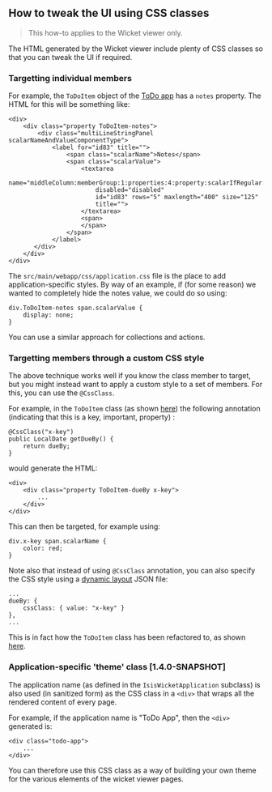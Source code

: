 How to tweak the UI using CSS classes
-------------------------------------

> This how-to applies to the Wicket viewer only.

The HTML generated by the Wicket viewer include plenty of CSS classes so that you can tweak the UI if required.

### Targetting individual members

For example, the `ToDoItem` object of the [ToDo app](../intro/getting-started/quickstart-archetype.html) has a `notes` property.  The HTML for this will be something like:

    <div>
        <div class="property ToDoItem-notes">
            <div class="multiLineStringPanel scalarNameAndValueComponentType">
                <label for="id83" title="">
                    <span class="scalarName">Notes</span>
                    <span class="scalarValue">
                        <textarea
                            name="middleColumn:memberGroup:1:properties:4:property:scalarIfRegular:scalarValue" 
                            disabled="disabled" 
                            id="id83" rows="5" maxlength="400" size="125" 
                            title="">
                        </textarea>
                        <span>
                        </span>
                    </span>
                </label>
           </div>
        </div>
    </div>
    

The `src/main/webapp/css/application.css` file is the place to add application-specific styles.  By way of an example, if (for some reason) we wanted to completely hide the notes value, we could do so using:

    div.ToDoItem-notes span.scalarValue {
        display: none;
    }

You can use a similar approach for collections and actions.


### Targetting members through a custom CSS style

The above technique works well if you know the class member to target, but you might instead want to apply a custom style to a set of members.  For this, you can use the `@CssClass`.

For example, in the `ToDoItem` class (as shown [here](https://github.com/apache/isis/blob/prepare/isis-viewer-wicket-1.3.1-RC1/example/application/quickstart_wicket_restful_jdo/dom/src/main/java/dom/todo/ToDoItem.java#L172)) the following annotation (indicating that this is a key, important, property) :

    @CssClass("x-key")
    public LocalDate getDueBy() {
        return dueBy;
    }

would generate the HTML:

    <div>
        <div class="property ToDoItem-dueBy x-key">
            ...
        </div>
    </div>

This can then be targeted, for example using:

    div.x-key span.scalarName {
    	color: red;
    }


Note also that instead of using `@CssClass` annotation, you can also specify the CSS style using a [dynamic layout](./dynamic-layouts.html) JSON file:

    ...
    dueBy: {
        cssClass: { value: "x-key" }
    },
    ...

This is in fact how the `ToDoItem` class has been refactored to, as shown [here](https://github.com/apache/isis/blob/5e5b07c4691cbd651023c6ed8b7b756bc8370e09/example/application/quickstart_wicket_restful_jdo/dom/src/main/java/dom/todo/ToDoItem.layout.json#L94).

### Application-specific 'theme' class [1.4.0-SNAPSHOT]

The application name (as defined in the `IsisWicketApplication` subclass) is also used (in sanitized form) as the CSS class in a `<div>` that wraps all the rendered content of every page.

For example, if the application name is "ToDo App", then the `<div>` generated is:

    <div class="todo-app">
        ...
    </div>

You can therefore use this CSS class as a way of building your own theme for the various elements of the wicket viewer pages.
